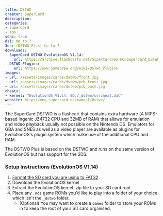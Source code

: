 ```yaml
---
title: DSTWO
creator: SuperCard
description:
categories:
- supercard
- eos
sdhc: true
dsi: Up to ?
3ds: (DSTWO Plus) Up to ?
downloads:
  SuperCard DSTWO EvolutionOS V1.14:
    url: https://archive.flashcarts.net/SuperCard/DSTWO/SuperCard_DSTWO_EOS_1.14.zip
  DSTWO Plugins:
    url: https://www.gamebrew.org/wiki/DSTwo_Plugins
images:
- url: /assets/images/cards/dstwo/front.jpg
- url: /assets/images/cards/dstwo/pcb_front.jpg
- url: /assets/images/cards/dstwo/pcb_back.jpg
cheats:
- kernel: "EvolutionOS V1.14: SD:/_dstwo/usrcheat.dat"
website: http://eng.supercard.sc/manual/dstwo/
---
```


The SuperCard DSTWO is a flashcart that contains extra hardware (A MIPS-based Ingenic JZ4732 CPU and 32MB of RAM) that allows for emulation and video playback usually not possible on the Nintendo DS. Emulators for GBA and SNES as well as a video player are available as plugins for EvolutionOS's plugin system which make use of the additional CPU and RAM.

The DSTWO Plus is based on the DSTWO and runs on the same version of EvolutionOS but has support for the 3DS.

### Setup Instructions (EvolutionOS V1.14)
1. [Format the SD card you are using to FAT32](https://wiki.hacks.guide/wiki/Formatting_an_SD_card)
1. Download the EvolutionOS kernel
1. Extract the EvolutionOS kernel .zip file to your SD card root.
1. Place any `.nds` game ROMs you'd like to play into a folder of your choice which isn't the `_dstwo` folder.
    - (Optional) You may want to create a `Games` folder to store your ROMs in to keep the root of your SD card organised.